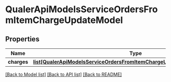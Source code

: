# QualerApiModelsServiceOrdersFromItemChargeUpdateModel

## Properties
Name | Type | Description | Notes
------------ | ------------- | ------------- | -------------
**charges** | [**list[QualerApiModelsServiceOrdersFromItemChargeUpdateModelItemPriceModel]**](QualerApiModelsServiceOrdersFromItemChargeUpdateModelItemPriceModel.md) |  | [optional] 

[[Back to Model list]](../README.md#documentation-for-models) [[Back to API list]](../README.md#documentation-for-api-endpoints) [[Back to README]](../README.md)

